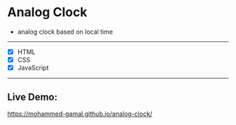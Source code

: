 # Analog Clock

- analog clock based on local time

<hr>

- [x] HTML
- [x] CSS
- [x] JavaScript

<hr>

## Live Demo:
https://mohammed-gamal.github.io/analog-clock/
